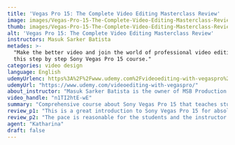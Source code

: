 ```yaml
---
title: 'Vegas Pro 15: The Complete Video Editing Masterclass Review'
image: images/Vegas-Pro-15-The-Complete-Video-Editing-Masterclass-Review.jpeg
thumb: images/Vegas-Pro-15-The-Complete-Video-Editing-Masterclass-Review.jpeg
alt: 'Vegas Pro 15: The Complete Video Editing Masterclass Review'
instructors: Masuk Sarker Batista
metades: >-
  "Make the better video and join the world of professional video editing in
  this step by step Sony Vegas Pro 15 course."
categories: video design
language: English
udemyUrlenc: https%3A%2F%2Fwww.udemy.com%2Fvideoediting-with-vegaspro%2F
udemyUrl: "https://www.udemy.com/videoediting-with-vegaspro/"
about_instructor: "Masuk Sarker Batista is the owner of MSB Production & the author of Online Earning King Website. He has published many books in Kindle and regularly updates his blogs for his readers. He is a best-selling instructor online and has taught more than 75,000 students to date."
video_handle: "n1TI2htE-wE"
summary: "Comprehensive course about Sony Vegas Pro 15 that teaches students a lot of great techniques that they can implement in their own project. The course is simplified and gives simplified solutions to any task."
review_p1: "This is a great introduction to Sony Vegas Pro 15 for absolute novices as well as a refresher course. There are a lot of valuable information that is useful for its students. The examples are practical and give out the simplified solutions to complete the project successfully. The instructor prepares very well for the lesson and delivers it very well to his students. A lot of demonstrations are available for students who are confused about the topic and the scope of the lesson is comprehensive. It has lots of tutorials on how to efficiently use the software and shares some great techniques to enable students to incorporate cinematic techniques into their own videos. "
review_p2: "The pace is reasonable for the students and the instructor goes in-depth. He can deliver things in a non-complicated manner and helps the students to learn in a fast way. There are a lot of topics covered by the course and also highlights important points. Great modules and homework that enables to apply their knowledge practically. The tools and their use are explained completely and give a solid background to any beginners on using the software. All the contents are accurate and applicable to real-world scenarios of using the software. Overall, it is an excellent course to give the students a good grasp of Sony Vegas Pro 15."
agent: "Katharina"
draft: false
---
```


